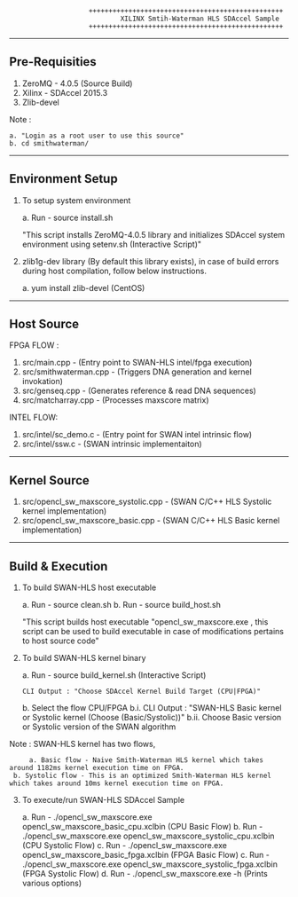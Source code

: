						+++++++++++++++++++++++++++++++++++++++++++++++++
   				    		    XILINX Smtih-Waterman HLS SDAccel Sample
						+++++++++++++++++++++++++++++++++++++++++++++++++



---------------------
   Pre-Requisities
---------------------

1. ZeroMQ - 4.0.5 (Source Build) 
2. Xilinx - SDAccel 2015.3
3. Zlib-devel  


Note :

	a. "Login as a root user to use this source"
	b. cd smithwaterman/


---------------------
  Environment Setup
---------------------

1. To setup system environment 

	a. Run -  source install.sh   
   
    "This script installs ZeroMQ-4.0.5 library and initializes SDAccel system environment using setenv.sh (Interactive Script)"

2.  zlib1g-dev library (By default this library exists), in case of build errors during host compilation, follow below instructions.
	
	a. yum install zlib-devel (CentOS)

				
---------------------
   Host Source
---------------------

FPGA FLOW :

1. src/main.cpp - (Entry point to SWAN-HLS intel/fpga execution)
2. src/smithwaterman.cpp - (Triggers DNA generation and kernel invokation)
3. src/genseq.cpp - (Generates reference & read DNA sequences)
4. src/matcharray.cpp - (Processes maxscore matrix)

INTEL FLOW:

1. src/intel/sc_demo.c - (Entry point for SWAN intel intrinsic flow)
2. src/intel/ssw.c - (SWAN intrinsic implementaiton)



---------------------
   Kernel Source
--------------------- 

1. src/opencl_sw_maxscore_systolic.cpp - (SWAN C/C++ HLS Systolic kernel implementation) 
2. src/opencl_sw_maxscore_basic.cpp -    (SWAN C/C++ HLS Basic kernel implementation) 



---------------------
  Build & Execution
---------------------

1. To build SWAN-HLS host executable  

	a. Run - source clean.sh
	b. Run - source build_host.sh 

    "This script builds host executable "opencl_sw_maxscore.exe , this script can be used to build executable in case of modifications pertains to host source code"

 
2. To build SWAN-HLS kernel binary 

	a. Run - source build_kernel.sh  (Interactive Script)

	   CLI Output : "Choose SDAccel Kernel Build Target (CPU|FPGA)"

	b. Select the flow CPU/FPGA
	   b.i.  CLI Output : "SWAN-HLS Basic kernel or Systolic kernel (Choose (Basic/Systolic))"
	   b.ii. Choose Basic version or Systolic version of the SWAN algorithm
	 

Note : SWAN-HLS kernel has two flows,
         
         a. Basic flow - Naive Smith-Waterman HLS kernel which takes around 1182ms kernel execution time on FPGA.
	 b. Systolic flow - This is an optimized Smith-Waterman HLS kernel which takes around 10ms kernel execution time on FPGA.  

	 

3. To execute/run SWAN-HLS SDAccel Sample

	a. Run - ./opencl_sw_maxscore.exe opencl_sw_maxscore_basic_cpu.xclbin (CPU Basic Flow)
	b. Run - ./opencl_sw_maxscore.exe opencl_sw_maxscore_systolic_cpu.xclbin (CPU Systolic Flow)
	c. Run - ./opencl_sw_maxscore.exe opencl_sw_maxscore_basic_fpga.xclbin (FPGA Basic Flow)
	c. Run - ./opencl_sw_maxscore.exe opencl_sw_maxscore_systolic_fpga.xclbin (FPGA Systolic Flow)
	d. Run - ./opencl_sw_maxscore.exe -h (Prints various options)








